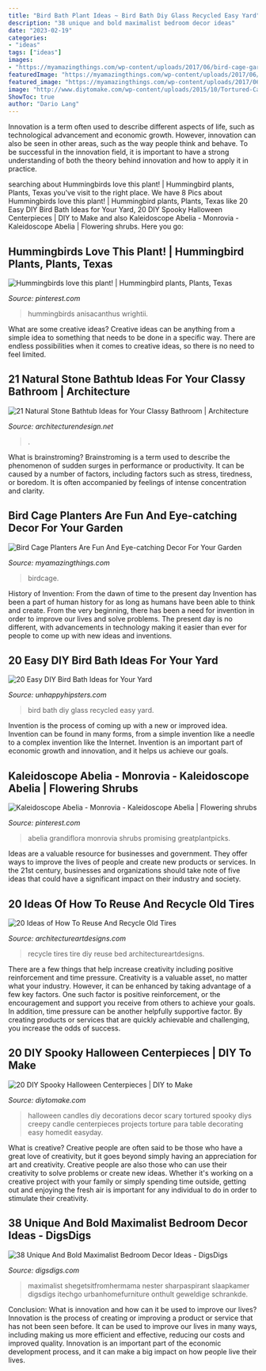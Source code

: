 ```yaml
---
title: "Bird Bath Plant Ideas ~ Bird Bath Diy Glass Recycled Easy Yard"
description: "38 unique and bold maximalist bedroom decor ideas"
date: "2023-02-19"
categories:
- "ideas"
tags: ["ideas"]
images:
- "https://myamazingthings.com/wp-content/uploads/2017/06/bird-cage-garden-ideas-11.jpg"
featuredImage: "https://myamazingthings.com/wp-content/uploads/2017/06/bird-cage-garden-ideas-11.jpg"
featured_image: "https://myamazingthings.com/wp-content/uploads/2017/06/bird-cage-garden-ideas-11.jpg"
image: "http://www.diytomake.com/wp-content/uploads/2015/10/Tortured-Candles-DIY.jpg"
ShowToc: true
author: "Dario Lang"
---
```



Innovation is a term often used to describe different aspects of life, such as technological advancement and economic growth. However, innovation can also be seen in other areas, such as the way people think and behave. To be successful in the innovation field, it is important to have a strong understanding of both the theory behind innovation and how to apply it in practice.

	

		
searching about Hummingbirds love this plant! | Hummingbird plants, Plants, Texas you've visit to the right place. We have 8 Pics about Hummingbirds love this plant! | Hummingbird plants, Plants, Texas like 20 Easy DIY Bird Bath Ideas for Your Yard, 20 DIY Spooky Halloween Centerpieces | DIY to Make and also Kaleidoscope Abelia - Monrovia - Kaleidoscope Abelia | Flowering shrubs. Here you go:
		
    
## Hummingbirds Love This Plant! | Hummingbird Plants, Plants, Texas

<img loading=lazy src="https://i.pinimg.com/736x/b5/95/80/b595809576b455dbdbdc4be4ed71fc4f.jpg" onerror="this.onerror=null;this.src='https://tse3.mm.bing.net/th?id=OIP.ho_Fcbj-RRCPzxkUX5tSEgHaGl&amp;pid=15.1';" alt="Hummingbirds love this plant! | Hummingbird plants, Plants, Texas">

_Source: pinterest.com_

>hummingbirds anisacanthus wrightii. 

	

What are some creative ideas?
Creative ideas can be anything from a simple idea to something that needs to be done in a specific way. There are endless possibilities when it comes to creative ideas, so there is no need to feel limited.

    
## 21 Natural Stone Bathtub Ideas For Your Classy Bathroom | Architecture

<img loading=lazy src="https://cdn.architecturendesign.net/wp-content/uploads/2014/09/stone-bathtub-design-ideas-19.jpg" onerror="this.onerror=null;this.src='https://tse1.mm.bing.net/th?id=OIP.V65vZ5noC8IDTu2YDGWaFgHaLH&amp;pid=15.1';" alt="21 Natural Stone Bathtub Ideas for Your Classy Bathroom | Architecture">

_Source: architecturendesign.net_

>. 

	

What is brainstroming?
Brainstroming is a term used to describe the phenomenon of sudden surges in performance or productivity. It can be caused by a number of factors, including factors such as stress, tiredness, or boredom. It is often accompanied by feelings of intense concentration and clarity.

    
## Bird Cage Planters Are Fun And Eye-catching Decor For Your Garden

<img loading=lazy src="https://myamazingthings.com/wp-content/uploads/2017/06/bird-cage-garden-ideas-11.jpg" onerror="this.onerror=null;this.src='https://tse4.mm.bing.net/th?id=OIP.MkibNDDhH9gPgC1ixvpzagAAAA&amp;pid=15.1';" alt="Bird Cage Planters Are Fun And Eye-catching Decor For Your Garden">

_Source: myamazingthings.com_

>birdcage. 

	

History of Invention: From the dawn of time to the present day
Invention has been a part of human history for as long as humans have been able to think and create. From the very beginning, there has been a need for invention in order to improve our lives and solve problems. The present day is no different, with advancements in technology making it easier than ever for people to come up with new ideas and inventions.

    
## 20 Easy DIY Bird Bath Ideas For Your Yard

<img loading=lazy src="https://unhappyhipsters.com/wp-content/uploads/2019/03/6.-The-DIY-Recycled-Glass-Bird-Bath.jpg" onerror="this.onerror=null;this.src='https://tse3.mm.bing.net/th?id=OIP.M1UnDcURCZHHBqZmvxYENQHaLH&amp;pid=15.1';" alt="20 Easy DIY Bird Bath Ideas for Your Yard">

_Source: unhappyhipsters.com_

>bird bath diy glass recycled easy yard. 

	

Invention is the process of coming up with a new or improved idea. Invention can be found in many forms, from a simple invention like a needle to a complex invention like the Internet. Invention is an important part of economic growth and innovation, and it helps us achieve our goals.

    
## Kaleidoscope Abelia - Monrovia - Kaleidoscope Abelia | Flowering Shrubs

<img loading=lazy src="https://i.pinimg.com/736x/f3/e2/3c/f3e23ccb73ad810f169ed6f9b632aabc.jpg" onerror="this.onerror=null;this.src='https://tse1.mm.bing.net/th?id=OIP.3Pd9vC5UeEEtqIghWq3A6QHaLI&amp;pid=15.1';" alt="Kaleidoscope Abelia - Monrovia - Kaleidoscope Abelia | Flowering shrubs">

_Source: pinterest.com_

>abelia grandiflora monrovia shrubs promising greatplantpicks. 

	

Ideas are a valuable resource for businesses and government. They offer ways to improve the lives of people and create new products or services. In the 21st century, businesses and organizations should take note of five ideas that could have a significant impact on their industry and society.

    
## 20 Ideas Of How To Reuse And Recycle Old Tires

<img loading=lazy src="https://www.architectureartdesigns.com/wp-content/uploads/2013/02/Recycle-Tire-ArchitectureArtDesigns-19.jpg" onerror="this.onerror=null;this.src='https://tse4.mm.bing.net/th?id=OIP.ThkNNFsuX_26lei7o490aAHaLF&amp;pid=15.1';" alt="20 Ideas of How To Reuse And Recycle Old Tires">

_Source: architectureartdesigns.com_

>recycle tires tire diy reuse bed architectureartdesigns. 

	

There are a few things that help increase creativity including positive reinforcement and time pressure.
Creativity is a valuable asset, no matter what your industry. However, it can be enhanced by taking advantage of a few key factors. One such factor is positive reinforcement, or the encouragement and support you receive from others to achieve your goals. In addition, time pressure can be another helpfully supportive factor. By creating products or services that are quickly achievable and challenging, you increase the odds of success.

    
## 20 DIY Spooky Halloween Centerpieces | DIY To Make

<img loading=lazy src="http://www.diytomake.com/wp-content/uploads/2015/10/Tortured-Candles-DIY.jpg" onerror="this.onerror=null;this.src='https://tse4.mm.bing.net/th?id=OIP.je7ZnhGfgewzOKlcVxQn2QHaLE&amp;pid=15.1';" alt="20 DIY Spooky Halloween Centerpieces | DIY to Make">

_Source: diytomake.com_

>halloween candles diy decorations decor scary tortured spooky diys creepy candle centerpieces projects torture para table decorating easy homedit easyday. 

	

What is creative?
Creative people are often said to be those who have a great love of creativity, but it goes beyond simply having an appreciation for art and creativity. Creative people are also those who can use their creativity to solve problems or create new ideas. Whether it's working on a creative project with your family or simply spending time outside, getting out and enjoying the fresh air is important for any individual to do in order to stimulate their creativity.

    
## 38 Unique And Bold Maximalist Bedroom Decor Ideas - DigsDigs

<img loading=lazy src="https://www.digsdigs.com/photos/2021/05/a-maximalist-bedroom-with-a-printed-accent-wall-a-green-bed-bright-bedding-and-a-rug-a-neon-light-and-a-black-chandelier.jpg" onerror="this.onerror=null;this.src='https://tse2.mm.bing.net/th?id=OIP.0zatafUT9BEeew8bmRvG1QHaJ4&amp;pid=15.1';" alt="38 Unique And Bold Maximalist Bedroom Decor Ideas - DigsDigs">

_Source: digsdigs.com_

>maximalist shegetsitfromhermama nester sharpaspirant slaapkamer digsdigs itechgo urbanhomefurniture onthult geweldige schrankde. 

	

Conclusion: What is innovation and how can it be used to improve our lives?
Innovation is the process of creating or improving a product or service that has not been seen before. It can be used to improve our lives in many ways, including making us more efficient and effective, reducing our costs and improved quality. Innovation is an important part of the economic development process, and it can make a big impact on how people live their lives.

